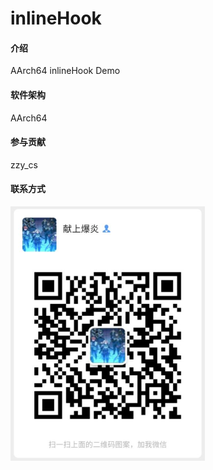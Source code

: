 # inlineHook

#### 介绍
AArch64 inlineHook Demo

#### 软件架构
AArch64 

#### 参与贡献
zzy_cs

#### 联系方式 
![VX请加](image.png)
